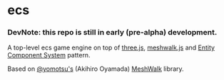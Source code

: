 # ecs
### DevNote: this repo is still in early (pre-alpha) development.
A top-level ecs game engine on top of [three.js](http://threejs.org), [meshwalk.js](https://github.com/yomotsu/meshwalk.js) and [Entity Component System](https://github.com/legacy-entity/spec) pattern.

Based on [@yomotsu's](https://github.com/yomotsu) (Akihiro Oyamada) [MeshWalk](https://github.com/yomotsu/meshwalk.js) library.
